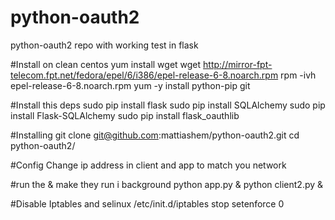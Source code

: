 python-oauth2
=============

python-oauth2 repo with working test in flask

#Install on clean centos
yum install wget
wget http://mirror-fpt-telecom.fpt.net/fedora/epel/6/i386/epel-release-6-8.noarch.rpm
rpm -ivh epel-release-6-8.noarch.rpm
yum -y install python-pip git

#Install this deps
sudo pip install flask
sudo pip install SQLAlchemy
sudo pip install Flask-SQLAlchemy
sudo pip install flask_oauthlib

#Installing
git clone git@github.com:mattiashem/python-oauth2.git
cd python-oauth2/

#Config
Change ip address in client and app to match you network

#run the & make they run i background
python app.py  &
python client2.py &


#Disable
Iptables and selinux
/etc/init.d/iptables stop
setenforce 0


